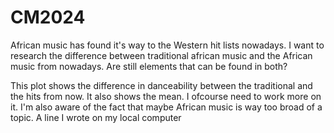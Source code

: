 # CM2024

African music has found it's way to the Western hit lists nowadays. I want to research the difference between traditional african music and the African music from nowadays. Are still elements that can be found in both? 

This plot shows the difference in danceability between the traditional and the hits from now. It also shows the mean. I ofcourse need to work more on it. I'm also aware of the fact that maybe African music is way too broad of a topic. 
A line I wrote on my local computer  
